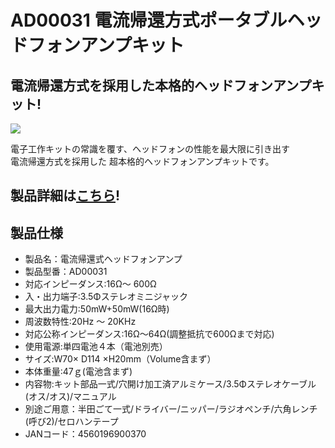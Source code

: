 # AD00031 電流帰還方式ポータブルヘッドフォンアンプキット

## 電流帰還方式を採用した本格的ヘッドフォンアンプキット!

![](https://bit-trade-one.co.jp/wp/wp-content/uploads/2014/04/17caf06119e422d93b3a257170056706.png)  

電子工作キットの常識を覆す、ヘッドフォンの性能を最大限に引き出す  
電流帰還方式を採用した 超本格的ヘッドフォンアンプキットです。  

## 製品詳細は[こちら](https://bit-trade-one.co.jp/product/assemblydisk/ad00031/)!

## 製品仕様

 - 製品名：電流帰還式ヘッドフォンアンプ
 - 製品型番：AD00031
 - 対応インピーダンス:16Ω～ 600Ω
 - 入・出力端子:3.5Φステレオミニジャック
 - 最大出力電力:50mW+50mW(16Ω時)
 - 周波数特性:20Hz ～ 20KHz
 - 対応公称インピーダンス:16Ω～64Ω(調整抵抗で600Ωまで対応)
 - 使用電源:単四電池４本（電池別売）
 - サイズ:W70× D114 ×H20mm（Volume含まず）
 - 本体重量:47ｇ(電池含まず)
 - 内容物:キット部品一式/穴開け加工済アルミケース/3.5Φステレオケーブル(オス/オス)/マニュアル
 - 別途ご用意：半田ごて一式/ドライバー/ニッパー/ラジオペンチ/六角レンチ(呼び2)/セロハンテープ
 - JANコード：4560196900370
